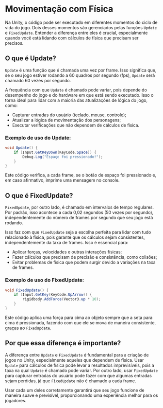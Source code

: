 # Movimentação com Física

Na Unity, o código pode ser executado em diferentes momentos do ciclo de vida do jogo. Dois desses momentos são gerenciados pelas funções `Update` e `FixedUpdate`. Entender a diferença entre eles é crucial, especialmente quando você está lidando com cálculos de física que precisam ser precisos.

## O que é Update?

`Update` é uma função que é chamada uma vez por frame. Isso significa que, se o seu jogo estiver rodando a 60 quadros por segundo (fps), `Update` será chamado 60 vezes por segundo. 

A frequência com que `Update` é chamado pode variar, pois depende do desempenho do jogo e do hardware em que está sendo executado. Isso o torna ideal para lidar com a maioria das atualizações de lógica do jogo, como:

- Capturar entradas do usuário (teclado, mouse, controle);
- Atualizar a lógica de movimentação dos personagens;
- Executar verificações que não dependem de cálculos de física.

### Exemplo de uso do Update:

```csharp
void Update() {
    if (Input.GetKeyDown(KeyCode.Space)) {
        Debug.Log("Espaço foi pressionado!");
    }
}
```

Este código verifica, a cada frame, se o botão de espaço foi pressionado e, em caso afirmativo, imprime uma mensagem no console.

## O que é FixedUpdate?

`FixedUpdate`, por outro lado, é chamado em intervalos de tempo regulares. Por padrão, isso acontece a cada 0,02 segundos (50 vezes por segundo), independentemente do número de frames por segundo que seu jogo está rodando. 

Isso faz com que `FixedUpdate` seja a escolha perfeita para lidar com tudo relacionado à física, pois garante que os cálculos sejam consistentes, independentemente da taxa de frames. Isso é essencial para:

- Aplicar forças, velocidades e outras interações físicas;
- Fazer cálculos que precisam de precisão e consistência, como colisões;
- Evitar problemas de física que podem surgir devido a variações na taxa de frames.

### Exemplo de uso do FixedUpdate:

```csharp
void FixedUpdate() {
    if (Input.GetKey(KeyCode.UpArrow)) {
        rigidbody.AddForce(Vector3.up * 10);
    }
}
```

Este código aplica uma força para cima ao objeto sempre que a seta para cima é pressionada, fazendo com que ele se mova de maneira consistente, graças ao `FixedUpdate`.

## Por que essa diferença é importante?

A diferença entre `Update` e `FixedUpdate` é fundamental para a criação de jogos no Unity, especialmente aqueles que dependem de física. Usar `Update` para cálculos de física pode levar a resultados imprevisíveis, pois a taxa na qual `Update` é chamado pode variar. Por outro lado, usar `FixedUpdate` para capturar entradas do usuário pode fazer com que algumas entradas sejam perdidas, já que `FixedUpdate` não é chamado a cada frame.

Usar cada um deles corretamente garantirá que seu jogo funcione de maneira suave e previsível, proporcionando uma experiência melhor para os jogadores.